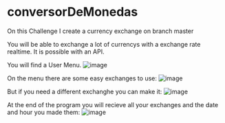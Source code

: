 # conversorDeMonedas

On this Challenge I create a currency exchange on branch master

You will be able to exchange a lot of currencys with a exchange rate realtime. It is possible with an API.

You will find a User Menu.
![image](https://github.com/Tamerjms/conversorDeMonedas/assets/121907777/8b4d817d-b3bc-4b9e-9d20-f595df512586)

On the menu there are some easy exchanges to use:
![image](https://github.com/Tamerjms/conversorDeMonedas/assets/121907777/4b9a4149-42fe-4765-a6c5-fe8ae1f9889a)

But if you need a different exchanghe you can make it:
![image](https://github.com/Tamerjms/conversorDeMonedas/assets/121907777/9a7e92d4-90e8-4737-8fd5-62b103b519a8)

At the end of the program you will recieve all your exchanges and the date and hour you made them:
![image](https://github.com/Tamerjms/conversorDeMonedas/assets/121907777/a00c21ca-a188-429d-9189-e27ca463e5d9)
